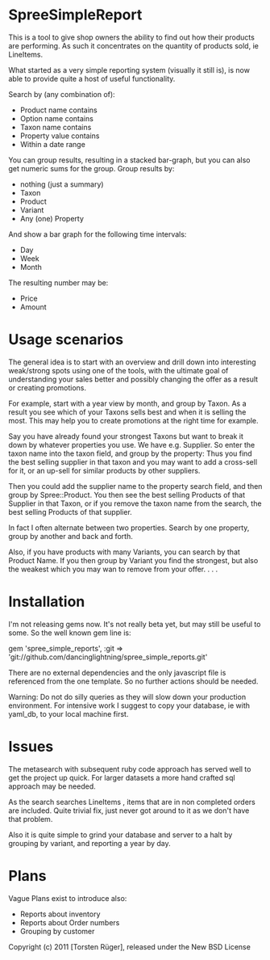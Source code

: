 SpreeSimpleReport
=================

This is a tool to give shop owners the ability to find out how their products are performing. As such it concentrates on the quantity of products sold, ie LineItems.

What started as a very simple reporting system (visually it still is), is now able to provide quite a host of useful functionality.

Search by (any combination of):

- Product name contains
- Option name contains
- Taxon name contains
- Property value contains
- Within a date range

You can group results, resulting in a stacked bar-graph, but you can also get numeric sums for the group. Group results by:

- nothing (just a summary) 
- Taxon
- Product
- Variant
- Any (one) Property


And show a bar graph for the following time intervals:

- Day
- Week
- Month

The resulting number may be:

- Price
- Amount

Usage scenarios
===============

The general idea is to start with an overview and drill down into interesting weak/strong spots using one of the tools, with the ultimate goal of understanding your sales better and possibly changing the offer as a result or creating promotions.

For example, start with a year view by month, and group by Taxon. As a result you see which of your Taxons sells best and when it is selling the most. This may help you to create promotions at the right time for example.

Say you have already found your strongest Taxons but want to break it down by whatever properties you use. We have e.g. Supplier. So enter the taxon name into the taxon field, and group by the property: Thus you find the best selling supplier in that taxon and you may want to add a cross-sell for it, or an up-sell for similar products by other suppliers.

Then you could add the supplier name to the property search field, and then group by Spree::Product. You then see the best selling Products of that Supplier in that Taxon, or if you remove the taxon name from the search, the best selling Products of that supplier.

In fact I often alternate between two properties. Search by one property, group by another and back and forth. 

Also, if you have products with many Variants, you can search by that Product Name. If you then group by Variant you find the strongest, but also the weakest which you may wan to remove from your offer. . . . 

Installation
===========

I'm not releasing gems now. It's not really beta yet, but may still be useful to some. So the well known gem line is:

gem 'spree_simple_reports', :git => 'git://github.com/dancinglightning/spree_simple_reports.git'

There are no external dependencies and the only javascript file is referenced from the one template. So no further actions should be needed.

Warning: Do not do silly queries as they will slow down your production environment. For intensive work I suggest to copy your database, ie with yaml_db, to your local machine first.

Issues
=======

The metasearch with subsequent ruby code approach has served well to get the project up quick. For larger datasets a more hand crafted sql approach may be needed.

As the search searches LineItems , items that are in non completed orders are included. Quite trivial fix, just never got around to it as we don't have that problem.

Also it is quite simple to grind your database and server to a halt by grouping by variant, and reporting a year by day.
  
Plans
=====

Vague Plans exist to introduce also:

- Reports about inventory
- Reports about Order numbers
- Grouping by customer


Copyright (c) 2011 [Torsten Rüger], released under the New BSD License
